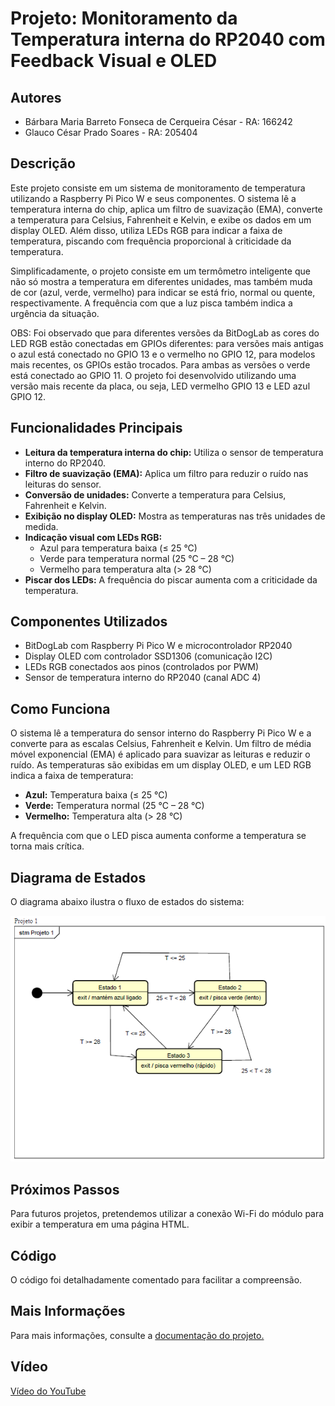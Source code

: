 # Projeto: Monitoramento da Temperatura interna do RP2040 com Feedback Visual e OLED

## Autores

*   Bárbara Maria Barreto Fonseca de Cerqueira César - RA: 166242
*   Glauco César Prado Soares - RA: 205404

## Descrição

Este projeto consiste em um sistema de monitoramento de temperatura utilizando a Raspberry Pi Pico W e seus componentes. O sistema lê a temperatura interna do chip, aplica um filtro de suavização (EMA), converte a temperatura para Celsius, Fahrenheit e Kelvin, e exibe os dados em um display OLED. Além disso, utiliza LEDs RGB para indicar a faixa de temperatura, piscando com frequência proporcional à criticidade da temperatura.

Simplificadamente, o projeto consiste em um termômetro inteligente que não só mostra a temperatura em diferentes unidades, mas também muda de cor (azul, verde, vermelho) para indicar se está frio, normal ou quente, respectivamente. A frequência com que a luz pisca também indica a urgência da situação.

OBS: Foi observado que para diferentes versões da BitDogLab as cores do LED RGB estão conectadas em GPIOs diferentes: para versões mais antigas o azul está conectado no GPIO 13 e o vermelho no GPIO 12, para modelos mais recentes, os GPIOs estão trocados. Para ambas as versões o verde está conectado ao GPIO 11. O projeto foi desenvolvido utilizando uma versão mais recente da placa, ou seja, LED vermelho GPIO 13 e LED azul GPIO 12.

## Funcionalidades Principais

*   **Leitura da temperatura interna do chip:** Utiliza o sensor de temperatura interno do RP2040.
*   **Filtro de suavização (EMA):** Aplica um filtro para reduzir o ruído nas leituras do sensor.
*   **Conversão de unidades:** Converte a temperatura para Celsius, Fahrenheit e Kelvin.
*   **Exibição no display OLED:** Mostra as temperaturas nas três unidades de medida.
*   **Indicação visual com LEDs RGB:**
    *   Azul para temperatura baixa (≤ 25 °C)
    *   Verde para temperatura normal (25 °C – 28 °C)
    *   Vermelho para temperatura alta (> 28 °C)
*   **Piscar dos LEDs:** A frequência do piscar aumenta com a criticidade da temperatura.

## Componentes Utilizados

*   BitDogLab com Raspberry Pi Pico W e microcontrolador RP2040
*   Display OLED com controlador SSD1306 (comunicação I2C)
*   LEDs RGB conectados aos pinos (controlados por PWM)
*   Sensor de temperatura interno do RP2040 (canal ADC 4)

## Como Funciona

O sistema lê a temperatura do sensor interno do Raspberry Pi Pico W e a converte para as escalas Celsius, Fahrenheit e Kelvin. Um filtro de média móvel exponencial (EMA) é aplicado para suavizar as leituras e reduzir o ruído. As temperaturas são exibidas em um display OLED, e um LED RGB indica a faixa de temperatura:

*   **Azul:** Temperatura baixa (≤ 25 °C)
*   **Verde:** Temperatura normal (25 °C – 28 °C)
*   **Vermelho:** Temperatura alta (> 28 °C)

A frequência com que o LED pisca aumenta conforme a temperatura se torna mais crítica.

## Diagrama de Estados

O diagrama abaixo ilustra o fluxo de estados do sistema:

![Diagrama de Estados](projeto_1_maquina_de_estados.png)

## Próximos Passos

Para futuros projetos, pretendemos utilizar a conexão Wi-Fi do módulo para exibir a temperatura em uma página HTML.

## Código

O código foi detalhadamente comentado para facilitar a compreensão.

## Mais Informações

Para mais informações, consulte a [documentação do projeto.](https://docs.google.com/document/d/1q990HYOynV039cwh54jRAVlKUw6xt10uBYHIr-vZLPE/edit?tab=t.0)

## Vídeo
[Vídeo do YouTube](https://www.youtube.com/watch?v=5nUQNPgy4bA)
